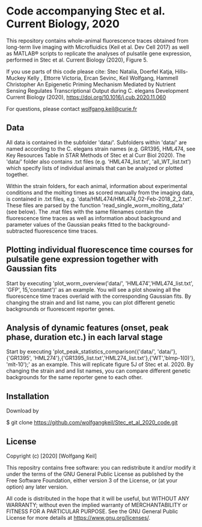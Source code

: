 # Code accompanying Stec et al. Current Biology, 2020

This repository contains whole-animal fluorescence traces obtained from long-term live imaging with Microfluidics (Keil et al. Dev Cell 2017) as well as MATLAB® scripts to replicate the analyses of pulsatile gene expression, performed in Stec et al. Current Biology (2020), Figure 5.

If you use parts of this code please cite:
Stec Natalia, Doerfel Katja, Hills-Muckey Kelly , Ettorre Victoria, Ercan Sevinc, Keil Wolfgang, Hammell Christopher
An Epigenetic Priming Mechanism Mediated by Nutrient Sensing Regulates Transcriptional Output during C. elegans Development
Current Biology (2020), https://doi.org/10.1016/j.cub.2020.11.060

For questions, please contact wolfgang.keil@curie.fr

## Data
All data is contained in the subfolder 'data/'. Subfolders within 'data/' are named according to the C. elegans strain names (e.g. GR1395, HML474, see Key Resources Table in STAR Methods of Stec et al  Curr Biol 2020).  The 'data/' folder also contains .txt files (e.g. 'HML474_list.txt', 'all_WT_list.txt') which specify lists of individual animals that can be analyzed or plotted together.


Within the strain folders, for each animal, information about experimental conditions and the molting times as scored manually from the imaging data, is contained in .txt files, e.g. 'data/HML474/HML474_02-Feb-2018_2_2.txt'. These files are parsed by the function 'read_single_worm_molting_data' (see below). The .mat files with the same filenames contain the fluorescence time traces as well as information about background and parameter values of the Gaussian peaks fitted to the background-subtracted fluorescence time traces.  

## Plotting individual fluorescence time courses for pulsatile gene expression together with Gaussian fits
Start by executing  'plot_worm_overview('data/', 'HML474','HML474_list.txt', 'GFP', 15,'constant')' as an example. You will see a plot showing all the fluorescence time traces
overlaid with the corresponding Gaussian fits.  By changing the strain and and list name, you can plot different genetic backgrounds or fluorescent reporter genes.

## Analysis of dynamic features (onset, peak phase, duration etc.) in each larval stage
Start by executing  'plot_peak_statistics_comparison({'data/', 'data/'}, {'GR1395', 'HML274'},{'GR1395_list.txt','HML274_list.txt'},{'WT','blmp-1(0)'}, 'mlt-10');' as an example. This will replicate figure 5J of Stec et al. 2020. By changing the strain and and list names, you can compare different genetic backgrounds for the same reporter gene to each other.

## Installation

Download by

$ git clone  https://github.com/wolfgangkeil/Stec_et_al_2020_code.git


## License
Copyright (c) [2020] [Wolfgang Keil]

This repositry contains free software: you can redistribute it and/or modify
it under the terms of the GNU General Public License as published by
the Free Software Foundation, either version 3 of the License, or
(at your option) any later version.

All code is distributed in the hope that it will be useful,
but WITHOUT ANY WARRANTY; without even the implied warranty of
 MERCHANTABILITY or FITNESS FOR A PARTICULAR PURPOSE.  See the
GNU General Public License for more details at <https://www.gnu.org/licenses/>.
